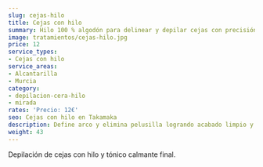 ```yaml
---
slug: cejas-hilo
title: Cejas con hilo
summary: Hilo 100 % algodón para delinear y depilar cejas con precisión milimétrica.
image: tratamientos/cejas-hilo.jpg
price: 12
service_types:
- Cejas con hilo
service_areas:
- Alcantarilla
- Murcia
category:
- depilacion-cera-hilo
- mirada
rates: 'Precio: 12€'
seo: Cejas con hilo en Takamaka
description: Define arco y elimina pelusilla logrando acabado limpio y duradero.
weight: 43
---
```


Depilación de cejas con hilo y tónico calmante final.
